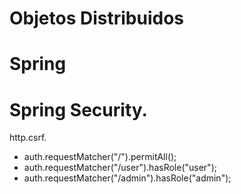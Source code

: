 # Objetos Distribuidos

# Spring

# Spring Security.

http.csrf.
- auth.requestMatcher("/").permitAll();
- auth.requestMatcher("/user").hasRole("user");
- auth.requestMatcher("/admin").hasRole("admin");


